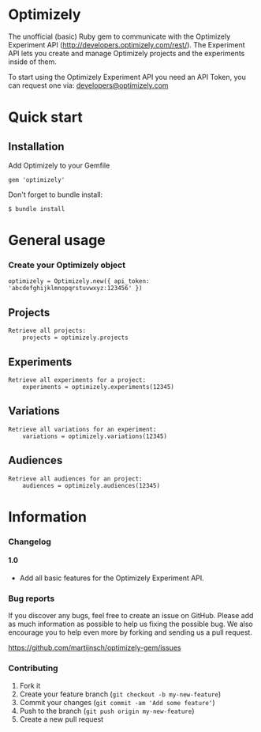 Optimizely
===========

The unofficial (basic) Ruby gem to communicate with the Optimizely Experiment API (http://developers.optimizely.com/rest/).
The Experiment API lets you create and manage Optimizely projects and the experiments inside of them.

To start using the Optimizely Experiment API you need an API Token, you can request one via: developers@optimizely.com

# Quick start

## Installation

Add Optimizely to your Gemfile

    gem 'optimizely'

Don't forget to bundle install:

    $ bundle install

# General usage

### Create your Optimizely object

    optimizely = Optimizely.new({ api_token: 'abcdefghijklmnopqrstuvwxyz:123456' })

## Projects

	Retrieve all projects:
		projects = optimizely.projects

## Experiments
	
	Retrieve all experiments for a project:
		experiments = optimizely.experiments(12345)

## Variations

	Retrieve all variations for an experiment:
		variations = optimizely.variations(12345)

## Audiences

	Retrieve all audiences for an project:
		audiences = optimizely.audiences(12345)

# Information

### Changelog

#### 1.0
* Add all basic features for the Optimizely Experiment API.

### Bug reports

If you discover any bugs, feel free to create an issue on GitHub. Please add as much information as
possible to help us fixing the possible bug. We also encourage you to help even more by forking and
sending us a pull request.

https://github.com/martijnsch/optimizely-gem/issues

### Contributing

1. Fork it
2. Create your feature branch (`git checkout -b my-new-feature`)
3. Commit your changes (`git commit -am 'Add some feature'`)
4. Push to the branch (`git push origin my-new-feature`)
5. Create a new pull request